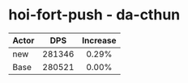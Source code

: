# hoi-fort-push - da-cthun
| Actor | DPS | Increase |
|---|:---:|:---:|
|new|281346|0.29%|
|Base|280521|0.00%|

